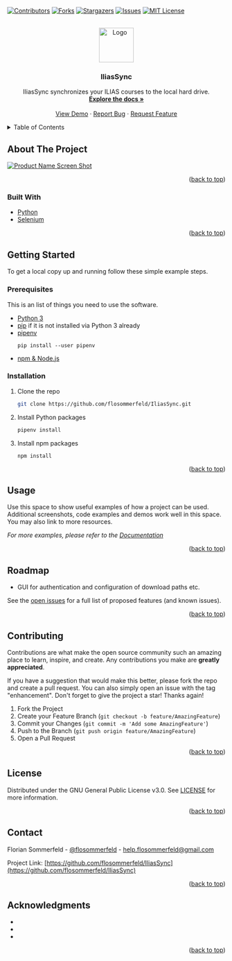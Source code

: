 <div id="top"></div>
<!--
*** Thanks for checking out the Best-README-Template. If you have a suggestion
*** that would make this better, please fork the repo and create a pull request
*** or simply open an issue with the tag "enhancement".
*** Don't forget to give the project a star!
*** Thanks again! Now go create something AMAZING! :D
-->



<!-- PROJECT SHIELDS -->
<!--
*** I'm using markdown "reference style" links for readability.
*** Reference links are enclosed in brackets [ ] instead of parentheses ( ).
*** See the bottom of this document for the declaration of the reference variables
*** for contributors-url, forks-url, etc. This is an optional, concise syntax you may use.
*** https://www.markdownguide.org/basic-syntax/#reference-style-links
-->
[![Contributors][contributors-shield]][contributors-url]
[![Forks][forks-shield]][forks-url]
[![Stargazers][stars-shield]][stars-url]
[![Issues][issues-shield]][issues-url]
[![MIT License][license-shield]][license-url]



<!-- PROJECT LOGO -->
<br />
<div align="center">
  <a href="https://github.com/flosommerfeld/IliasSync">
    <img src="images/logo.png" alt="Logo" width="80" height="80">
  </a>

<h3 align="center">IliasSync</h3>

  <p align="center">
    IliasSync synchronizes your ILIAS courses to the local hard drive. 
    <br />
    <a href="https://github.com/flosommerfeld/IliasSync"><strong>Explore the docs »</strong></a>
    <br />
    <br />
    <a href="https://github.com/flosommerfeld/IliasSync">View Demo</a>
    ·
    <a href="https://github.com/flosommerfeld/IliasSync/issues">Report Bug</a>
    ·
    <a href="https://github.com/flosommerfeld/IliasSync/issues">Request Feature</a>
  </p>
</div>



<!-- TABLE OF CONTENTS -->
<details>
  <summary>Table of Contents</summary>
  <ol>
    <li>
      <a href="#about-the-project">About The Project</a>
      <ul>
        <li><a href="#built-with">Built With</a></li>
      </ul>
    </li>
    <li>
      <a href="#getting-started">Getting Started</a>
      <ul>
        <li><a href="#prerequisites">Prerequisites</a></li>
        <li><a href="#installation">Installation</a></li>
      </ul>
    </li>
    <li><a href="#usage">Usage</a></li>
    <li><a href="#roadmap">Roadmap</a></li>
    <li><a href="#contributing">Contributing</a></li>
    <li><a href="#license">License</a></li>
    <li><a href="#contact">Contact</a></li>
    <li><a href="#acknowledgments">Acknowledgments</a></li>
  </ol>
</details>



<!-- ABOUT THE PROJECT -->
## About The Project

[![Product Name Screen Shot][product-screenshot]](https://example.com)


<p align="right">(<a href="#top">back to top</a>)</p>



### Built With

* [Python](https://www.python.org)
* [Selenium](https://www.selenium.dev/)


<p align="right">(<a href="#top">back to top</a>)</p>



<!-- GETTING STARTED -->
## Getting Started

To get a local copy up and running follow these simple example steps.

### Prerequisites

This is an list of things you need to use the software.
* [Python 3](https://www.python.org/downloads/)
* [pip](https://packaging.python.org/tutorials/installing-packages/#install-pip-setuptools-and-wheel) if it is not installed via Python 3 already
* [pipenv](https://pypi.org/project/pipenv/)
    ```
    pip install --user pipenv
    ```
* [npm & Node.js](https://nodejs.org/en/download/)



### Installation

1. Clone the repo
   ```sh
   git clone https://github.com/flosommerfeld/IliasSync.git
   ```
2. Install Python packages
   ```sh
   pipenv install
   ```
3. Install npm packages
    ```
    npm install
    ```
<p align="right">(<a href="#top">back to top</a>)</p>



<!-- USAGE EXAMPLES -->
## Usage

Use this space to show useful examples of how a project can be used. Additional screenshots, code examples and demos work well in this space. You may also link to more resources.

_For more examples, please refer to the [Documentation](https://example.com)_

<p align="right">(<a href="#top">back to top</a>)</p>



<!-- ROADMAP -->
## Roadmap

- GUI for authentication and configuration of download paths etc.


See the [open issues](https://github.com/flosommerfeld/IliasSync/issues) for a full list of proposed features (and known issues).

<p align="right">(<a href="#top">back to top</a>)</p>



<!-- CONTRIBUTING -->
## Contributing

Contributions are what make the open source community such an amazing place to learn, inspire, and create. Any contributions you make are **greatly appreciated**.

If you have a suggestion that would make this better, please fork the repo and create a pull request. You can also simply open an issue with the tag "enhancement".
Don't forget to give the project a star! Thanks again!

1. Fork the Project
2. Create your Feature Branch (`git checkout -b feature/AmazingFeature`)
3. Commit your Changes (`git commit -m 'Add some AmazingFeature'`)
4. Push to the Branch (`git push origin feature/AmazingFeature`)
5. Open a Pull Request

<p align="right">(<a href="#top">back to top</a>)</p>



<!-- LICENSE -->
## License

Distributed under the GNU General Public License v3.0. See [LICENSE](LICENSE) for more information.

<p align="right">(<a href="#top">back to top</a>)</p>



<!-- CONTACT -->
## Contact

Florian Sommerfeld - [@flosommerfeld](https://twitter.com/twitter_handle) - help.flosommerfeld@gmail.com

Project Link: [https://github.com/flosommerfeld/IliasSync](https://github.com/flosommerfeld/IliasSync)

<p align="right">(<a href="#top">back to top</a>)</p>



<!-- ACKNOWLEDGMENTS -->
## Acknowledgments

* []()
* []()
* []()

<p align="right">(<a href="#top">back to top</a>)</p>



<!-- MARKDOWN LINKS & IMAGES -->
<!-- https://www.markdownguide.org/basic-syntax/#reference-style-links -->
[contributors-shield]: https://img.shields.io/github/contributors/flosommerfeld/IliasSync.svg?style=for-the-badge
[contributors-url]: https://github.com/flosommerfeld/IliasSync/graphs/contributors
[forks-shield]: https://img.shields.io/github/forks/flosommerfeld/IliasSync.svg?style=for-the-badge
[forks-url]: https://github.com/flosommerfeld/IliasSync/network/members
[stars-shield]: https://img.shields.io/github/stars/flosommerfeld/IliasSync.svg?style=for-the-badge
[stars-url]: https://github.com/flosommerfeld/IliasSync/stargazers
[issues-shield]: https://img.shields.io/github/issues/flosommerfeld/IliasSync.svg?style=for-the-badge
[issues-url]: https://github.com/flosommerfeld/IliasSync/issues
[license-shield]: https://img.shields.io/github/license/flosommerfeld/IliasSync.svg?style=for-the-badge
[license-url]: https://github.com/flosommerfeld/IliasSync/blob/master/LICENSE.txt
[linkedin-shield]: https://img.shields.io/badge/-LinkedIn-black.svg?style=for-the-badge&logo=linkedin&colorB=555
[linkedin-url]: https://linkedin.com/in/linkedin_username
[product-screenshot]: images/screenshot.png
